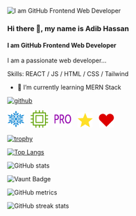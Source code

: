 ![I am GitHub Frontend Web Developer](https://media.licdn.com/dms/image/v2/D4E16AQFjCTimWCAdxw/profile-displaybackgroundimage-shrink_350_1400/B4EZhVusFCGcAY-/0/1753784961118?e=1756944000&v=beta&t=4d1wQSo3zjJNH7olzrSPkI5WEJybVLwg0Ph_dtkWTDs)

### Hi there 👋, my name is Adib Hassan
#### I am GitHub Frontend Web Developer


I am a passionate web developer...

Skills: REACT / JS / HTML / CSS / Tailwind 

- 🌱 I’m currently learning MERN Stack 


[<img src='https://cdn.jsdelivr.net/npm/simple-icons@3.0.1/icons/github.svg' alt='github' height='40'>](https://github.com/codebyadib)  

<a href='https://archiveprogram.github.com/'><img src='https://raw.githubusercontent.com/acervenky/animated-github-badges/master/assets/acbadge.gif' width='40' height='40'></a> <a href='https://docs.github.com/en/developers'><img src='https://raw.githubusercontent.com/acervenky/animated-github-badges/master/assets/devbadge.gif' width='40' height='40'></a> <a href='https://github.com/pricing'><img src='https://raw.githubusercontent.com/acervenky/animated-github-badges/master/assets/pro.gif' width='40' height='40'></a> <a href='https://stars.github.com/'><img src='https://raw.githubusercontent.com/acervenky/animated-github-badges/master/assets/starbadge.gif' width='35' height='35'></a> <a href='https://docs.github.com/en/github/supporting-the-open-source-community-with-github-sponsors'><img src='https://raw.githubusercontent.com/acervenky/animated-github-badges/master/assets/sponsorbadge.gif' width='35' height='35'></a> 

[![trophy](https://github-profile-trophy.vercel.app/?username=codebyadib)](https://github.com/ryo-ma/github-profile-trophy)

[![Top Langs](https://github-readme-stats.vercel.app/api/top-langs/?username=codebyadib)](https://github.com/anuraghazra/github-readme-stats)

![GitHub stats](https://github-readme-stats.vercel.app/api?username=codebyadib&show_icons=true&count_private=true)  

![Vaunt Badge](https://api.vaunt.dev/v1/github/entities/codebyadib/contributions?format=svg&private=true)  

![GitHub metrics](https://metrics.lecoq.io/codebyadib)  

![GitHub streak stats](https://streak-stats.demolab.com/?user=codebyadib)  

